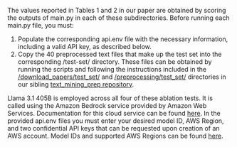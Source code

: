 The values reported in Tables 1 and 2 in our paper are obtained by scoring the outputs of main.py in each of these subdirectories. Before running each main.py file, you must:

1. Populate the corresponding api.env file with the necessary information, including a valid API key, as described below.
2. Copy the 40 preprocessed text files that make up the test set into the corresponding /test-set/ directory. These files can be obtained by running the scripts and following the instructions included in the [/download_papers/test_set/](https://github.com/benjww/text_mining_prep/tree/main/download_papers/test_set/) and [/preprocessing/test_set/](https://github.com/benjww/text_mining_prep/tree/main/preprocessing/) directories in our sibling [text_mining_prep repository](https://github.com/benjww/text_mining_prep/tree/main/).

Llama 3.1 405B is employed across all four of these ablation tests. It is called using the Amazon Bedrock service provided by Amazon Web Services. Documentation for this cloud service can be found [here](https://docs.aws.amazon.com/bedrock/). In the provided api.env files you must enter your desired model ID, AWS Region, and two confidential API keys that can be requested upon creation of an AWS account. Model IDs and supported AWS Regions can be found [here](https://docs.aws.amazon.com/bedrock/latest/userguide/models-supported.html). 
